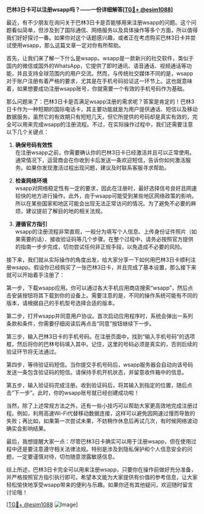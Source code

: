 **巴林3日卡可以注册wsapp吗？——一份详细解答[[TG💪+ @esim1088](https://t.me/s/esim1088)]**

最近，有不少朋友在询问关于巴林3日卡是否能够用来注册wsapp的问题。这个问题看似简单，但涉及到了国际通信、网络服务以及具体操作等多个方面，所以值得我们好好探讨一番。如果你对这个话题感兴趣，或者正在考虑购买巴林3日卡并尝试使用wsapp，那么这篇文章一定对你有所帮助。

首先，让我们来了解一下什么是wsapp。wsapp是一款新兴的社交软件，类似于国内的微信或国外的WhatsApp，它提供了即时通讯、语音通话、视频通话等功能，并且支持全球范围内的用户交流。然而，与传统社交媒体不同的是，wsapp对于账户注册有着严格的要求，尤其是在手机号码验证这一环节上。这也就意味着，如果想要成功注册wsapp账号，你就需要一个有效的手机号码作为基础。

那么问题来了：巴林3日卡是否满足wsapp注册的需求呢？答案是肯定的！巴林3日卡作为一种短期的国际电话卡，其主要功能就是为用户提供通话、短信以及移动数据服务。虽然它的有效期只有短短几天，但它所提供的号码却是真实有效的，完全可以用来完成wsapp的注册流程。不过，在实际操作过程中，我们还需要注意以下几个关键点：

1. **确保号码有效性**  
   在注册wsapp之前，你需要确认你的巴林3日卡已经激活并且可以正常使用。通常情况下，运营商会在你收到卡后发送一条欢迎短信，告诉你如何激活服务。如果你发现激活过程出现问题，建议及时联系客服寻求帮助。

2. **检查网络环境**  
   wsapp对网络稳定性有一定的要求，因此在注册时，最好选择信号良好且网速较快的地方进行操作。此外，由于wsapp可能受到某些地区网络政策的影响，所以在某些国家和地区可能会出现无法正常访问的情况。为了避免不必要的麻烦，建议提前了解目的地的相关法规。

3. **遵循官方指引**  
   wsapp的注册流程非常直观，一般分为填写个人信息、上传身份证件照片（如果需要的话）、接收验证码等几个步骤。在整个过程中，请务必按照官方提供的指南一步步完成，切勿尝试任何非正规手段，以免造成不必要的风险。

接下来，我们就从实际操作的角度出发，给大家分享一下如何用巴林3日卡顺利注册wsapp。假设你已经购买了一张巴林3日卡，并且完成了基本设置，那么接下来就可以开始着手注册了：

第一步，下载wsapp应用。你可以通过各大手机应用商店搜索“wsapp”，然后点击安装按钮将其下载到你的设备上。需要注意的是，不同的操作系统可能有不同的版本，请根据自己的手机型号选择合适的版本。

第二步，打开wsapp并同意用户协议。首次启动应用程序时，系统会弹出一系列条款和条件，你需要仔细阅读后再点击“同意”按钮继续下一步。

第三步，输入巴林3日卡的手机号码。在注册页面中，找到“输入手机号码”的选项框，然后将你的巴林号码填入其中。记住，这里的号码必须是真实的，否则后续的验证环节将无法通过。

第四步，等待验证码短信。当你提交手机号码后，wsapp服务器会自动向该号码发送一条包含验证码的短信。请保持手机开机状态，并留意收件箱中的信息。

第五步，输入验证码完成注册。收到验证码后，将其输入到指定的位置，随后点击“下一步”。此时，你的wsapp账号就已经创建成功啦！

当然，除了上述常规方法之外，还有一些小技巧可以帮助大家更高效地完成注册过程。例如，利用高速Wi-Fi代替移动数据连接，这样可以避免因网速过慢而导致的失败；再比如，如果第一次尝试未果，不妨稍作休息后再试几次，有时候网络波动确实会影响结果。

最后，我想提醒大家一点：尽管巴林3日卡确实可以用于注册wsapp，但在使用过程中还是要注意遵守相关法律法规。特别是涉及到隐私保护和个人信息安全的问题，一定要谨慎对待，切勿随意泄露敏感信息。

综上所述，巴林3日卡完全可以用来注册wsapp，只要你在操作前做好充分准备，并严格按照官方指引执行即可。希望本文能为大家提供有价值的参考信息，让大家轻松愉快地享受wsapp带来的便利与乐趣。如果你还有其他疑问，欢迎随时留言讨论哦！

[[TG💪+ @esim1088](https://t.me/s/esim1088) ![Image](https://i.postimg.cc/4NQfJmqS/Snipaste-2025-05-13-00-14-12.png)]